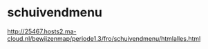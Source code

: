 # schuivendmenu
http://25467.hosts2.ma-cloud.nl/bewijzenmap/periode1.3/fro/schuivendmenu/htmlalles.html
